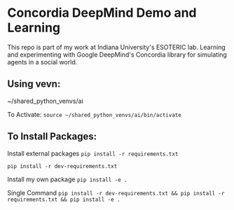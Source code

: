 # Concordia DeepMind Demo and Learning

This repo is part of my work at Indiana University's ESOTERIC lab. Learning and experimenting with Google DeepMind's Concordia library for simulating agents in a social world.

## Using vevn:

~/shared_python_venvs/ai

To Activate:
`source ~/shared_python_venvs/ai/bin/activate`

## To Install Packages:

Install external packages
`pip install -r requirements.txt`

`pip install -r dev-requirements.txt`

Install my own package
`pip install -e .`

Single Command
`pip install -r dev-requirements.txt && pip install -r requirements.txt && pip install -e .`

